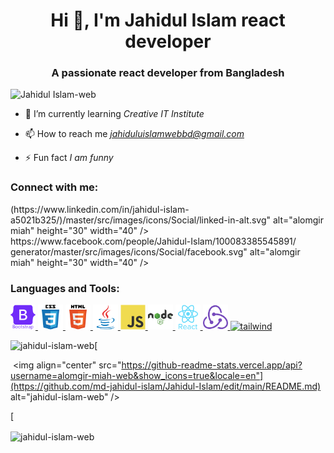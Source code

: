 <h1 align="center">Hi 👋, I'm Jahidul Islam react developer</h1>
<h3 align="center">A passionate react developer from Bangladesh</h3>





<p align="left"> <img src="https://komarev.com/ghpvc/?username=alomgir-miah-web&label=Profile%20views&color=0e75b6&style=flat" alt="Jahidul Islam-web" /> </p>

- 🌱 I’m currently learning *Creative IT Institute*

- 📫 How to reach me *jahiduluislamwebbd@gmail.com*

- ⚡ Fun fact *I am funny*

<h3 align="left">Connect with me:</h3>
<p align="left">
(https://www.linkedin.com/in/jahidul-islam-a5021b325/)/master/src/images/icons/Social/linked-in-alt.svg" alt="alomgir miah" height="30" width="40" /></a>
https://www.facebook.com/people/Jahidul-Islam/100083385545891/
generator/master/src/images/icons/Social/facebook.svg" alt="alomgir miah" height="30" width="40" /></a>
</p>

<h3 align="left">Languages and Tools:</h3>
<p align="left"> <a href="https://getbootstrap.com" target="_blank" rel="noreferrer"> <img src="https://raw.githubusercontent.com/devicons/devicon/master/icons/bootstrap/bootstrap-plain-wordmark.svg" alt="bootstrap" width="40" height="40"/> </a> <a href="https://www.w3schools.com/css/" target="_blank" rel="noreferrer"> <img src="https://raw.githubusercontent.com/devicons/devicon/master/icons/css3/css3-original-wordmark.svg" alt="css3" width="40" height="40"/> </a> <a href="https://www.w3.org/html/" target="_blank" rel="noreferrer"> <img src="https://raw.githubusercontent.com/devicons/devicon/master/icons/html5/html5-original-wordmark.svg" alt="html5" width="40" height="40"/> </a> <a href="https://www.java.com" target="_blank" rel="noreferrer"> <img src="https://raw.githubusercontent.com/devicons/devicon/master/icons/java/java-original.svg" alt="java" width="40" height="40"/> </a> <a href="https://developer.mozilla.org/en-US/docs/Web/JavaScript" target="_blank" rel="noreferrer"> <img src="https://raw.githubusercontent.com/devicons/devicon/master/icons/javascript/javascript-original.svg" alt="javascript" width="40" height="40"/> </a> <a href="https://nodejs.org" target="_blank" rel="noreferrer"> <img src="https://raw.githubusercontent.com/devicons/devicon/master/icons/nodejs/nodejs-original-wordmark.svg" alt="nodejs" width="40" height="40"/> </a> <a href="https://reactjs.org/" target="_blank" rel="noreferrer"> <img src="https://raw.githubusercontent.com/devicons/devicon/master/icons/react/react-original-wordmark.svg" alt="react" width="40" height="40"/> </a> <a href="https://redux.js.org" target="_blank" rel="noreferrer"> <img src="https://raw.githubusercontent.com/devicons/devicon/master/icons/redux/redux-original.svg" alt="redux" width="40" height="40"/> </a> <a href="https://tailwindcss.com/" target="_blank" rel="noreferrer"> <img src="https://www.vectorlogo.zone/logos/tailwindcss/tailwindcss-icon.svg" alt="tailwind" width="40" height="40"/> </a> </p>

<p><img align="left" src="https://github-readme-stats.vercel.app/api/top-langs?username=alomgir-miah-web&show_icons=true&locale=en&layout=compact" alt="jahidul-islam-web" /></p>

[<p>&nbsp;<img align="center" src="https://github-readme-stats.vercel.app/api?username=alomgir-miah-web&show_icons=true&locale=en"](https://github.com/md-jahidul-islam/Jahidul-Islam/edit/main/README.md) alt="jahidul-islam-web" /></p>

[<p><img align="center" src="https://github-readme-streak-stats.herokuapp.com/?](https://github.com/md-jahid-islam/Jahidul-Islam/edit/main/README.md)user=jahidul-islam--web&" alt="jahidul-islam-web" /></p>
